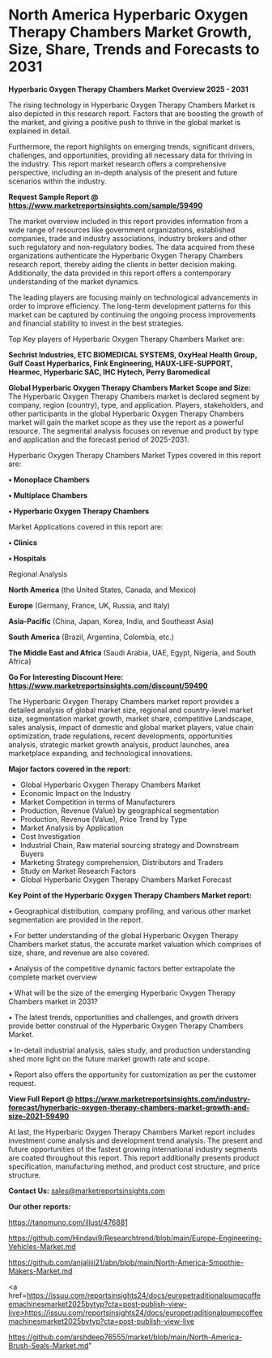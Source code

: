 # North America Hyperbaric Oxygen Therapy Chambers Market Growth, Size, Share, Trends and Forecasts to 2031

<Strong> Hyperbaric Oxygen Therapy Chambers Market Overview 2025 - 2031</strong>

The rising technology in Hyperbaric Oxygen Therapy Chambers Market is also depicted in this research report. Factors that are boosting the growth of the market, and giving a positive push to thrive in the global market is explained in detail.

Furthermore, the report highlights on emerging trends, significant drivers, challenges, and opportunities, providing all necessary data for thriving in the industry. This report market research offers a comprehensive perspective, including an in-depth analysis of the present and future scenarios within the industry.

<strong>Request Sample Report @ <a href=https://www.marketreportsinsights.com/sample/59490>https://www.marketreportsinsights.com/sample/59490</a></strong>

The market overview included in this report provides information from a wide range of resources like government organizations, established companies, trade and industry associations, industry brokers and other such regulatory and non-regulatory bodies. The data acquired from these organizations authenticate the Hyperbaric Oxygen Therapy Chambers research report, thereby aiding the clients in better decision making. Additionally, the data provided in this report offers a contemporary understanding of the market dynamics.

The leading players are focusing mainly on technological advancements in order to improve efficiency. The long-term development patterns for this market can be captured by continuing the ongoing process improvements and financial stability to invest in the best strategies.

Top Key players of Hyperbaric Oxygen Therapy Chambers Market are:

<strong>Sechrist Industries, ETC BIOMEDICAL SYSTEMS, OxyHeal Health Group, Gulf Coast Hyperbarics, Fink Engineering, HAUX-LIFE-SUPPORT, Hearmec, Hyperbaric SAC, IHC Hytech, Perry Baromedical</strong>

<strong><b>Global Hyperbaric Oxygen Therapy Chambers Market Scope and Size:</b></strong>
The Hyperbaric Oxygen Therapy Chambers market is declared segment by company, region (country), type, and application. Players, stakeholders, and other participants in the global Hyperbaric Oxygen Therapy Chambers market will gain the market scope as they use the report as a powerful resource. The segmental analysis focuses on revenue and product by type and application and the forecast period of 2025-2031.

Hyperbaric Oxygen Therapy Chambers Market Types covered in this report are:

<strong>• Monoplace Chambers

• Multiplace Chambers

• Hyperbaric Oxygen Therapy Chambers</strong>

Market Applications covered in this report are:

<strong>• Clinics

• Hospitals</strong> 

Regional Analysis

<strong>North America</strong> (the United States, Canada, and Mexico)

<strong>Europe</strong> (Germany, France, UK, Russia, and Italy)

<strong>Asia-Pacific</strong> (China, Japan, Korea, India, and Southeast Asia)

<strong>South America</strong> (Brazil, Argentina, Colombia, etc.)

<strong>The Middle East and Africa</strong> (Saudi Arabia, UAE, Egypt, Nigeria, and South Africa)

<strong>Go For Interesting Discount Here: <a href=https://www.marketreportsinsights.com/discount/59490>https://www.marketreportsinsights.com/discount/59490</a></strong>

The Hyperbaric Oxygen Therapy Chambers market report provides a detailed analysis of global market size, regional and country-level market size, segmentation market growth, market share, competitive Landscape, sales analysis, impact of domestic and global market players, value chain optimization, trade regulations, recent developments, opportunities analysis, strategic market growth analysis, product launches, area marketplace expanding, and technological innovations.

<strong><b>Major factors covered in the report:</b></strong>
<ul>
  <li>Global Hyperbaric Oxygen Therapy Chambers Market </li>
  <li>Economic Impact on the Industry</li>
  <li>Market Competition in terms of Manufacturers</li>
  <li>Production, Revenue (Value) by geographical segmentation</li>
  <li>Production, Revenue (Value), Price Trend by Type</li>
  <li>Market Analysis by Application</li>
  <li>Cost Investigation</li>
  <li>Industrial Chain, Raw material sourcing strategy and Downstream Buyers</li>
  <li>Marketing Strategy comprehension, Distributors and Traders</li>
  <li>Study on Market Research Factors</li>
  <li>Global Hyperbaric Oxygen Therapy Chambers Market Forecast</li>
</ul>

<strong><b>Key Point of the Hyperbaric Oxygen Therapy Chambers Market report:</b></strong>

• Geographical distribution, company profiling, and various other market segmentation are provided in the report.

• For better understanding of the global Hyperbaric Oxygen Therapy Chambers market status, the accurate market valuation which comprises of size, share, and revenue are also covered.

• Analysis of the competitive dynamic factors better extrapolate the complete market overview

• What will be the size of the emerging Hyperbaric Oxygen Therapy Chambers market in 2031?

• The latest trends, opportunities and challenges, and growth drivers provide better construal of the Hyperbaric Oxygen Therapy Chambers Market.

• In-detail industrial analysis, sales study, and production understanding shed more light on the future market growth rate and scope.

• Report also offers the opportunity for customization as per the customer request.

<strong><b>View Full Report @ <a href=https://www.marketreportsinsights.com/industry-forecast/hyperbaric-oxygen-therapy-chambers-market-growth-and-size-2021-59490>https://www.marketreportsinsights.com/industry-forecast/hyperbaric-oxygen-therapy-chambers-market-growth-and-size-2021-59490</a></b></strong>


At last, the Hyperbaric Oxygen Therapy Chambers Market report includes investment come analysis and development trend analysis. The present and future opportunities of the fastest growing international industry segments are coated throughout this report. This report additionally presents product specification, manufacturing method, and product cost structure, and price structure.

<strong>Contact Us:</strong>
sales@marketreportsinsights.com

<strong>Our other reports:</strong>

<a href=https://tanomuno.com/illust/476881>https://tanomuno.com/illust/476881</a>

<a href=https://github.com/Hindavi9/Researchtrend/blob/main/Europe-Engineering-Vehicles-Market.md>https://github.com/Hindavi9/Researchtrend/blob/main/Europe-Engineering-Vehicles-Market.md</a>

<a href=https://github.com/anjaliiii21/abn/blob/main/North-America-Smoothie-Makers-Market.md>https://github.com/anjaliiii21/abn/blob/main/North-America-Smoothie-Makers-Market.md</a>

<a href=https://issuu.com/reportsinsights24/docs/europetraditionalpumpcoffeemachinesmarket2025bytyp?cta=post-publish-view-live>https://issuu.com/reportsinsights24/docs/europetraditionalpumpcoffeemachinesmarket2025bytyp?cta=post-publish-view-live</a>

<a href=https://github.com/arshdeep76555/market/blob/main/North-America-Brush-Seals-Market.md>https://github.com/arshdeep76555/market/blob/main/North-America-Brush-Seals-Market.md</a>"
